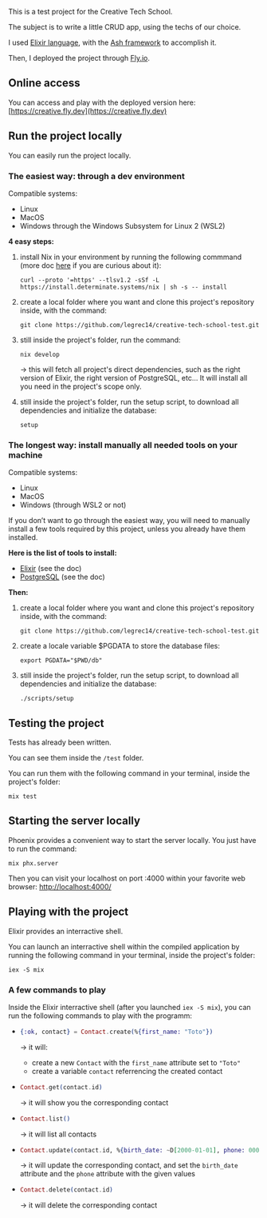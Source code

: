 This is a test project for the Creative Tech School.

The subject is to write a little CRUD app, using the techs of our choice.

I used [Elixir language](https://elixir-lang.org/), with the [Ash
framework](https://ash-hq.org/) to accomplish it.

Then, I deployed the project through [Fly.io](https://fly.io/).

## Online access

You can access and play with the deployed version here:
[https://creative.fly.dev](https://creative.fly.dev)

## Run the project locally

You can easily run the project locally.

### The easiest way: through a dev environment

Compatible systems:

* Linux
* MacOS
* Windows through the Windows Subsystem for Linux 2 (WSL2)

**4 easy steps:**

1. install Nix in your environment by running the following commmand (more doc
   [here](https://zero-to-nix.com/start/install) if you are curious about it):
    ```
    curl --proto '=https' --tlsv1.2 -sSf -L https://install.determinate.systems/nix | sh -s -- install
    ```

2. create a local folder where you want and clone this project's repository inside, with the command:
    ```
    git clone https://github.com/legrec14/creative-tech-school-test.git
    ```

3. still inside the project's folder, run the command:
    ```
    nix develop
    ```
    → this will fetch all project's direct dependencies, such as the right
    version of Elixir, the right version of PostgreSQL, etc… It will install all
    you need in the project's scope only.
4. still inside the project's folder, run the setup script, to download all dependencies and initialize the database:
    ```
    setup
    ```

### The longest way: install manually all needed tools on your machine

Compatible systems:

* Linux
* MacOS
* Windows (through WSL2 or not)

If you don’t want to go through the easiest way, you will need to manually install a few tools required by this project, unless you already have them installed.

**Here is the list of tools to install:**

* [Elixir](https://elixir-lang.org/install.html) (see the doc)
* [PostgreSQL](https://www.postgresql.org/download/) (see the doc)

**Then:**

1. create a local folder where you want and clone this project's repository inside, with the command:
    ```
    git clone https://github.com/legrec14/creative-tech-school-test.git
    ```
2. create a locale variable $PGDATA to store the database files:
    ```
    export PGDATA="$PWD/db"
    ```
2. still inside the project's folder, run the setup script, to download all dependencies and initialize the database:
    ```
    ./scripts/setup
    ```

## Testing the project

Tests has already been written.

You can see them inside the `/test` folder.

You can run them with the following command in your terminal, inside the project's folder:
```
mix test
```

## Starting the server locally

Phoenix provides a convenient way to start the server locally. You just have to
run the command:
```
mix phx.server
```
Then you can visit your localhost on port :4000 within your favorite web browser: [http://localhost:4000/](http://localhost:4000/)

## Playing with the project

Elixir provides an interractive shell.

You can launch an interractive shell within the compiled application by running
the following command in your terminal, inside the project's folder:
```
iex -S mix
```

### A few commands to play

Inside the Elixir interractive shell (after you launched `iex -S mix`), you can
run the following commands to play with the programm:

* ```elixir
  {:ok, contact} = Contact.create(%{first_name: "Toto"})
  ```
  → it will:
  * create a new `Contact` with the `first_name` attribute set to `"Toto"`
  * create a variable `contact` referrencing the created contact

* ```elixir
  Contact.get(contact.id)
  ```
  → it will show you the corresponding contact

* ```elixir
  Contact.list()
  ```
  → it will list all contacts

* ```elixir
  Contact.update(contact.id, %{birth_date: ~D[2000-01-01], phone: 00000000})
  ```
   → it will update the corresponding contact, and set the `birth_date` attribute
and the `phone` attribute with the given values

* ```elixir
  Contact.delete(contact.id)
  ```
  → it will delete the corresponding contact
